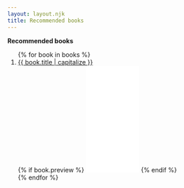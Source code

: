 ```yaml
---
layout: layout.njk
title: Recommended books
---
```


<p>
  <strong>Recommended books</strong>
</p>

<ol reversed class="searchable1">
{% for book in books %}
  <li class="post-item">
    <!-- <time datetime="{{ book.data.date | date: '%Y-%m-%d' }}" class="post-date">{{ book.data.date | date: '%Y-%m-%d' }}</time> -->
    <a href="{{ book.url }}" class="post-link">
      {{ book.title | capitalize }}
    </a>
    <br>
    {% if book.preview %}
<iframe style="width:120px;height:240px;" marginwidth="0" marginheight="0" scrolling="no" frameborder="0" src="{{book.preview}}" ></iframe>
    {% endif %}
  </li>
{% endfor %}
</ol>
